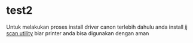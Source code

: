 # test2
Untuk melakukan proses install driver canon terlebih dahulu anda install <a href="https://canondrivers.download/ij-scan-utility/">ij scan utility</a> biar printer anda bisa digunakan dengan aman
